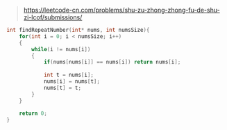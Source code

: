 > https://leetcode-cn.com/problems/shu-zu-zhong-zhong-fu-de-shu-zi-lcof/submissions/

``` c
int findRepeatNumber(int* nums, int numsSize){
    for(int i = 0; i < numsSize; i++)
    {
        while(i != nums[i])
        {
            if(nums[nums[i]] == nums[i]) return nums[i];
            
            int t = nums[i];
            nums[i] = nums[t];
            nums[t] = t;
        }
    }
    
    return 0;
}
```